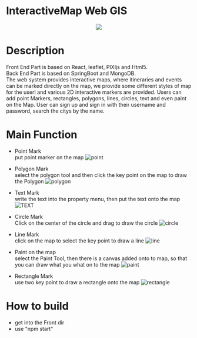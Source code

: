 # InteractiveMap Web GIS
<div align=center>
<img src="https://user-images.githubusercontent.com/53630148/189499108-04dbf28c-a176-4906-8605-69fe455a1868.png">
</div>

# Description
Front End Part is based on React, leaflet, PIXIjs and Html5.  
Back End Part is based on SpringBoot and MongoDB.  
The web system provides interactive maps, where itineraries and events can be marked directly on the map, we provide some different styles of map for the user! and various 2D interactive markers are provided. 
Users can add point Markers, rectangles, polygons, lines, circles, text and even paint on the Map. User can sign up and sign in with their username and password, 
search the citys by the name. 

# Main Function
- Point Mark  
put point marker on the map
![point](https://user-images.githubusercontent.com/53630148/189499258-bc1cd8ba-1140-4582-89ad-6d7698b6ee3b.gif)

- Polygon Mark  
select the polygon tool and then click the key point on the map to draw the Polygon
![polygon](https://user-images.githubusercontent.com/53630148/189499382-67fff2e5-2f1b-4602-8145-70485cb19472.gif)

- Text Mark  
write the text into the property menu, then put the text onto the map
![TEXT](https://user-images.githubusercontent.com/53630148/189499318-b9cf288c-aee0-4e43-844a-bf5f154d081e.gif)

- Circle Mark  
Click on the center of the circle and drag to draw the circle
![circle](https://user-images.githubusercontent.com/53630148/189499442-55386d20-ffb6-461e-bd14-17e5cf56233a.gif)

- Line Mark    
click on the map to select the key point to draw a line
![line](https://user-images.githubusercontent.com/53630148/189499482-bc079706-3df4-425b-ad49-ead41cf09c5c.gif)

- Paint on the map  
select the Paint Tool, then there is a canvas added onto to map, so that you can draw what you what on to the map
![paint](https://user-images.githubusercontent.com/53630148/189499526-2330ae2a-7211-4e5a-bd32-6e02881c57b1.gif)

- Rectangle Mark  
use two key point to draw a rectangle onto the map
![rectangle](https://user-images.githubusercontent.com/53630148/189499592-7ae7bd2d-a91b-4f42-a6e7-a884cce8d20c.gif)

# How to build
- get into the Front dir
- use "npm start"

